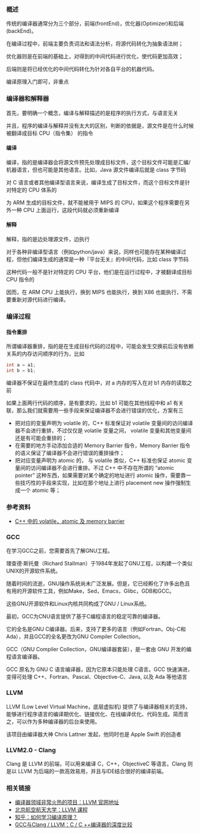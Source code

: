 
### 概述

传统的编译器通常分为三个部分，前端(frontEnd)，优化器(Optimizer)和后端(backEnd)。

在编译过程中，前端主要负责词法和语法分析，将源代码转化为抽象语法树；

优化器则是在前端的基础上，对得到的中间代码进行优化，使代码更加高效；

后端则是将已经优化的中间代码转化为针对各自平台的机器代码。

编译原理入门即可，非重点

### 编译器和解释器

首先，要明确一个概念，编译与解释描述的是程序的执行方式，与语言无关

并且，程序的编译与解释并没有太大的区别，判断的依据是，源文件是在什么时候被翻译成目标 CPU（指令集） 的指令

#### 编译

编译，指的是编译器会将源文件预先处理成目标文件，这个目标文件可能是汇编/机器语言，但也可能是其他语言。比如，Java 源文件编译后就是 class 字节码

对 C 语言或者其他编译型语言来说，编译生成了目标文件，而这个目标文件是针对特定的 CPU 体系的

为 ARM 生成的目标文件，就不能被用于 MIPS 的 CPU，如果这个程序需要在另外一种 CPU 上面运行，这段代码就必须重新编译

#### 解释

解释，指的是边处理源文件，边执行

对于各种非编译型语言（例如python/java）来说，同样也可能存在某种编译过程，但他们编译生成的通常是一种『平台无关』的中间代码，比如 class 字节码

这种代码一般不是针对特定的 CPU 平台，他们是在运行过程中，才被翻译成目标 CPU 指令的

因而，在 ARM CPU 上能执行，换到 MIPS 也能执行，换到 X86 也能执行，不需要重新对源代码进行编译。


### 编译过程

#### 指令重排

所谓编译器重排，指的是在生成目标代码的过程中，可能会发生交换前后没有依赖关系的内存访问顺序的行为，比如

``` java
int a = a1;
int b = b1;
```

编译器不保证在最终生成的 class 代码中，对 a 内存的写入在对 b1 内存的读取之前

如果上面两行代码的顺序，是有要求的，比如 b1 可能在其他线程中和 a1 有关联，那么我们就需要用一些手段来保证编译器不会进行错误的优化，方案有三

- 把对应的变量声明为 volatile 的，C++ 标准保证对 volatile 变量间的访问编译器不会进行重排，不过仅仅是 volatile 变量之间， volatile 变量和其他变量间还是有可能会重排的；
- 在需要的地方手动添加合适的 Memory Barrier 指令，Memory Barrier 指令的语义保证了编译器不会进行错误的重排操作；
- 把对应变量声明为 atomic 的， 与 volatile 类似，C++ 标准也保证 atomic 变量间的访问编译器不会进行重排。不过 C++ 中不存在所谓的 “atomic pointer” 这种东西，如果需要对某个确定的地址进行 atomic 操作，需要靠一些技巧性的手段来实现，比如在那个地址上进行 placement new 操作强制生成一个 atomic 等；

### 参考资料

- [C++ 中的 volatile，atomic 及 memory barrier](https://gaomf.cn/2020/09/11/Cpp_Volatile_Atomic_Memory_barrier/)


### GCC

在学习GCC之前，您需要首先了解GNU工程。

理查德·斯托曼（Richard Stallman）于1984年发起了GNU工程，以构建一个类似UNIX的开源软件系统。

随着时间的流逝，GNU操作系统尚未广泛发展。但是，它已经孵化了许多出色且有用的开源软件工具，例如Make，Sed，Emacs，Glibc，GDB和GCC。

这些GNU开源软件和Linux内核共同构成了GNU / Linux系统。

最初，GCC为CNU语言提供了基于C编程语言的稳定可靠的编译器。

它的全名是GNU C编译器。后来，支持了更多的语言（例如Fortran，Obj-C和Ada），并且GCC的全名更改为GNU Compiler Collection。

GCC（GNU Compiler Collection，GNU编译器套装），是一套由 GNU 开发的编程语言编译器。

GCC 原名为 GNU C 语言编译器，因为它原本只能处理 C语言。GCC 快速演进，变得可处理 C++、Fortran、Pascal、Objective-C、Java, 以及 Ada 等他语言

### LLVM

LLVM (Low Level Virtual Machine，底层虚拟机) 提供了与编译器相关的支持，能够进行程序语言的编译期优化、链接优化、在线编译优化、代码生成。简而言之，可以作为多种编译器的后台来使用。

该项目由编译器大神 Chris Lattner 发起，他同时也是 Apple Swift 的创造者

### LLVM2.0 - Clang

Clang 是 LLVM 的前端，可以用来编译 C，C++，ObjectiveC 等语言。Clang 则是以 LLVM 为后端的一款高效易用，并且与IDE结合很好的编译前端。

### 相关链接

- [编译器领域非常火热的项目：LLVM 官网地址](https://llvm.org/)
- [北京航空航天大学：LLVM 课程](https://buaa-se-compiling.github.io/miniSysY-tutorial/pre/llvm_ir_quick_primer.html)
- [知乎：如何学习编译原理？](https://www.zhihu.com/question/21515496)
- [GCC与Clang / LLVM：C / C ++编译器的深度比较 ](https://www.cnblogs.com/findumars/p/14213309.html)
